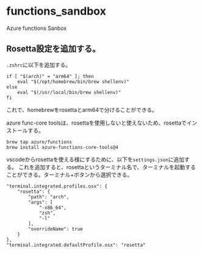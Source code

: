 # functions_sandbox
Azure functions Sanbox


## Rosetta設定を追加する。
`.zshrc`に以下を追加する。
```
if [ "$(arch)" = "arm64" ]; then
    eval "$(/opt/homebrew/bin/brew shellenv)"
else
    eval "$(/usr/local/bin/brew shellenv)"
fi
```
これで、homebrewをrosettaとarm64で分けることができる。

azure func-core toolsは、rosettaを使用しないと使えないため、rosettaでインストールする。

```
brew tap azure/functions
brew install azure-functions-core-tools@4
```

vscodeからrosettaを使える様にするために、以下を`settings.json`に追加する。
これを追加すると、rosettaというターミナル名で、ターミナルを起動することができる。ターミナル+ボタンから選択できる。
```
"terminal.integrated.profiles.osx": {
    "rosetta": {
        "path": "arch",
        "args": [
            "-x86_64",
            "zsh",
            "-l"
        ],
        "overrideName": true
    }
},
"terminal.integrated.defaultProfile.osx": "rosetta"
```